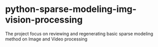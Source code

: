 # python-sparse-modeling-img-vision-processing
The project focus on reviewing and regenerating basic sparse modeling method on Image and Video processing
